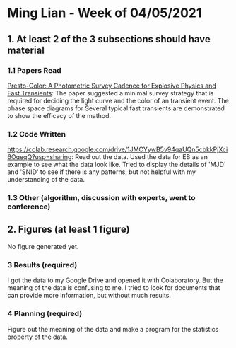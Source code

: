 # Ming Lian - Week of 04/05/2021

## 1. At least 2 of the 3 subsections should have material

### 1.1 Papers Read

[Presto-Color: A Photometric Survey Cadence for Explosive Physics and Fast Transients](https://arxiv.org/abs/1812.03146): 
The paper suggested a minimal survey strategy that is required for deciding the light curve and the color of an transient event. 
The phase space diagrams for Several typical fast transients are demonstrated to show the efficacy of the mathod. 

### 1.2 Code Written

https://colab.research.google.com/drive/1JMCYywB5v94qaUQn5cbkkPjXci6OqeqQ?usp=sharing: 
Read out the data. Used the data for EB as an example to see what the data look like. Tried to display the details of 'MJD' and 'SNID' to see if there is any patterns, 
but not helpful with my understanding of the data. 

### 1.3 Other (algorithm, discussion with experts, went to conference)

## 2. Figures (at least 1 figure)

No figure generated yet. 

### 3 Results (required)

I got the data to my Google Drive and opened it with Colaboratory. But the meaning of the data is confusing to me. I tried to 
look for documents that can provide more information, but without much results. 

### 4 Planning (required)

Figure out the meaning of the data and make a program for the statistics property of the data.
